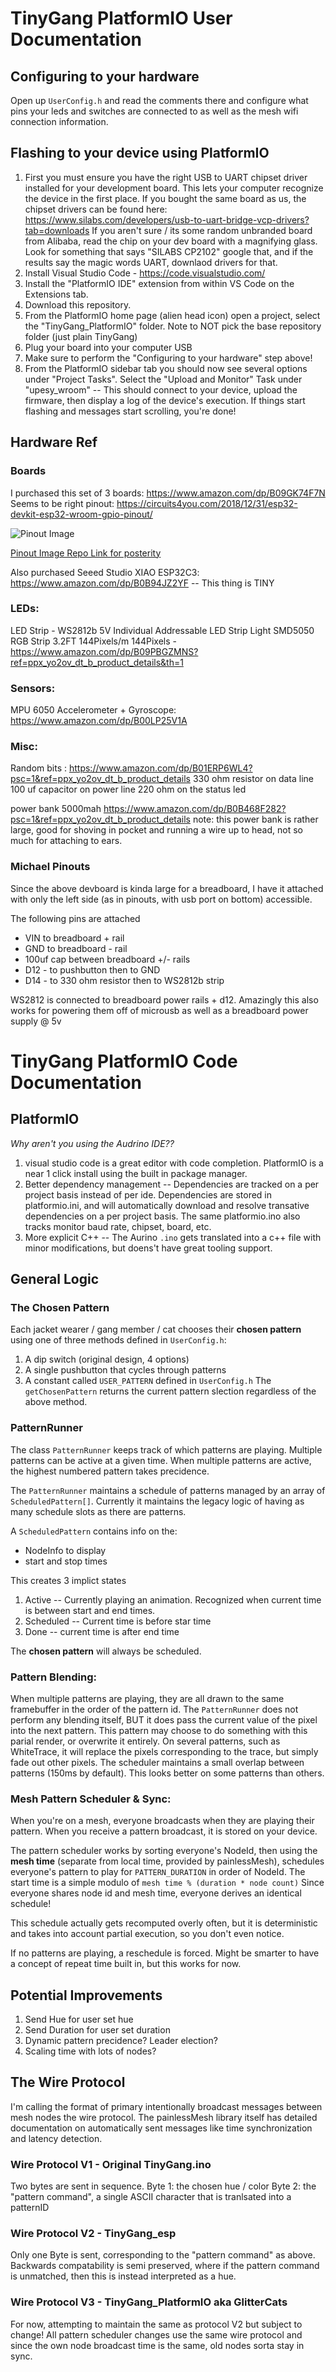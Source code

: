 # TinyGang PlatformIO User Documentation
## Configuring to your hardware
Open up `UserConfig.h` and read the comments there and configure what pins your leds and switches are connected to as well as the mesh wifi connection information.

## Flashing to your device using PlatformIO
1. First you must ensure you have the right USB to UART chipset driver installed for your development board. This lets your computer recognize the device in the first place. If you bought the same board as us, the chipset drivers can be found here: https://www.silabs.com/developers/usb-to-uart-bridge-vcp-drivers?tab=downloads
If you aren't sure / its some random unbranded board from Alibaba, read the chip on your dev board with a magnifying glass. Look for something that says "SILABS CP2102" google that, and if the results say the magic words UART, downlaod drivers for that.
2. Install Visual Studio Code - https://code.visualstudio.com/
3. Install the "PlatformIO IDE" extension from within VS Code on the Extensions tab.
4. Download this repository.
5. From the PlatformIO home page (alien head icon) open a project, select the "TinyGang_PlatformIO" folder. Note to NOT pick the base repository folder (just plain TinyGang)
6. Plug your board into your computer USB
7. Make sure to perform the "Configuring to your hardware" step above!
8. From the PlatformIO sidebar tab you should now see several options under "Project Tasks". Select the "Upload and Monitor" Task under "upesy_wroom" -- This should connect to your device, upload the firmware, then display a log of the device's execution. If things start flashing and messages start scrolling, you're done!

## Hardware Ref
### Boards
I purchased this set of 3 boards: https://www.amazon.com/dp/B09GK74F7N
Seems to be right pinout: https://circuits4you.com/2018/12/31/esp32-devkit-esp32-wroom-gpio-pinout/

![Pinout Image](https://circuits4you.com/wp-content/uploads/2018/12/ESP32-Pinout.jpg)

[Pinout Image Repo Link for posterity](../img/ESP32-Pinout.jpg)


Also purchased Seeed Studio XIAO ESP32C3: https://www.amazon.com/dp/B0B94JZ2YF
 -- This thing is TINY

### LEDs:
LED Strip - WS2812b 5V Individual Addressable LED Strip Light SMD5050 RGB Strip 3.2FT 144Pixels/m 144Pixels - https://www.amazon.com/dp/B09PBGZMNS?ref=ppx_yo2ov_dt_b_product_details&th=1

### Sensors:
MPU 6050 Accelerometer + Gyroscope: https://www.amazon.com/dp/B00LP25V1A

### Misc:
Random bits : https://www.amazon.com/dp/B01ERP6WL4?psc=1&ref=ppx_yo2ov_dt_b_product_details
330 ohm resistor on data line
100 uf capacitor on power line
220 ohm on the status led

power bank 5000mah https://www.amazon.com/dp/B0B468F282?psc=1&ref=ppx_yo2ov_dt_b_product_details
note: this power bank is rather large, good for shoving in pocket and running a wire up to head, not so much for attaching to ears.

### Michael Pinouts
Since the above devboard is kinda large for a breadboard, I have it attached with only the left side (as in pinouts, with usb port on bottom) accessible.

The following pins are attached
* VIN to breadboard + rail
* GND to breadboard - rail
* 100uf cap between breadboard +/- rails
* D12 - to pushbutton then to GND
* D14 - to 330 ohm resistor then to WS2812b strip

WS2812 is connected to breadboard power rails + d12. Amazingly this also works for powering them off of microusb as well as a breadboard power supply @ 5v

# TinyGang PlatformIO Code Documentation

## PlatformIO
*Why aren't you using the Audrino IDE??*
1. visual studio code is a great editor with code completion. PlatformIO is a near 1 click install using the built in package manager.
2. Better dependency management -- Dependencies are tracked on a per project basis instead of per ide. Dependencies are stored in platformio.ini, and will automatically download and resolve transative dependencies on a per project basis. The same platformio.ino also tracks monitor baud rate, chipset, board, etc.
3. More explicit C++ -- The Aurino `.ino` gets translated into a c++ file with minor modifications, but doens't have great tooling support.

## General Logic

### The Chosen Pattern
Each jacket wearer / gang member / cat chooses their **chosen pattern** using one of three methods defined in `UserConfig.h`:
1. A dip switch (original design, 4 options)
2. A single pushbutton that cycles through patterns
3. A constant called `USER_PATTERN` defined in `UserConfig.h`
The `getChosenPattern` returns the current pattern slection regardless of the above method.

### PatternRunner
The class `PatternRunner` keeps track of which patterns are playing. Multiple patterns can be active at a given time. When multiple patterns are active, the highest numbered pattern takes precidence.

The `PatternRunner` maintains a schedule of patterns managed by an array of `ScheduledPattern[]`. Currently it maintains the legacy logic of having as many schedule slots as there are patterns.

A `ScheduledPattern` contains info on the:
* NodeInfo to display
* start and stop times

This creates 3 implict states
1. Active -- Currently playing an animation. Recognized when current time is between start and end times.
2. Scheduled -- Current time is before star time
3. Done -- current time is after end time

The **chosen pattern** will always be scheduled.

### Pattern Blending: 
When multiple patterns are playing, they are all drawn to the same framebuffer in the order of the pattern id. The `PatternRunner` does not perform any blending itself, BUT it does pass the current value of the pixel into the next pattern. This pattern may choose to do something with this parial render, or overwrite it entirely. On several patterns, such as WhiteTrace, it will replace the pixels corresponding to the trace, but simply fade out other pixels. The scheduler maintains a small overlap between patterns (150ms by default). This looks better on some patterns than others.

### Mesh Pattern Scheduler & Sync: 
When you're on a mesh, everyone broadcasts when they are playing their pattern. When you receive a pattern broadcast, it is stored on your device.

The pattern scheduler works by sorting everyone's NodeId, then using the **mesh time** (separate from local time, provided by painlessMesh), schedules everyone's pattern to play for `PATTERN_DURATION` in order of NodeId. The start time is a simple modulo of `mesh time % (duration * node count)` Since everyone shares node id and mesh time, everyone derives an identical schedule! 

This schedule actually gets recomputed overly often, but it is deterministic and takes into account partial execution, so you don't even notice.

If no patterns are playing, a reschedule is forced. Might be smarter to have a concept of repeat time built in, but this works for now.

## Potential Improvements

1. Send Hue for user set hue
2. Send Duration for user set duration
3. Dynamic pattern precidence? Leader election?
4. Scaling time with lots of nodes?

## The Wire Protocol
I'm calling the format of primary intentionally broadcast messages between mesh nodes the wire protocol. The painlessMesh library itself has detailed documentation on automatically sent messages like time synchronization and latency detection.

### Wire Protocol V1 - Original TinyGang.ino
Two bytes are sent in sequence.
Byte 1: the chosen hue / color
Byte 2: the "pattern command", a single ASCII character that is tranlsated into a patternID
### Wire Protocol V2 - TinyGang_esp
Only one Byte is sent, corresponding to the "pattern command" as above.
Backwards compatability is semi preserved, where if the pattern command is unmatched, then this is instead interpreted as a hue.

### Wire Protocol V3 - TinyGang_PlatformIO aka GlitterCats
For now, attempting to maintain the same as protocol V2 but subject to change! All pattern scheduler changes use the same wire protocol and since the own node broadcast time is the same, old nodes sorta stay in sync.